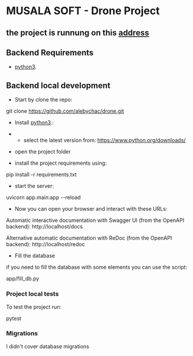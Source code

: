 
# MUSALA SOFT - Drone Project

## the project is runnung on this [address](http://54.221.7.141/docs)

## Backend Requirements

* [python3](https://www.python.org/downloads/).

## Backend local development

* Start by clone the repo:

git clone https://github.com/alebychac/drone.git

* Install [python3](https://www.python.org/downloads/).:

* *  select the latest version from: https://www.python.org/downloads/

* open the project folder

* install the project requirements using:

pip install -r requirements.txt

* start the server:

uvicorn app.main:app --reload

* Now you can open your browser and interact with these URLs:

Automatic interactive documentation with Swagger UI (from the OpenAPI backend): http://localhost/docs

Alternative automatic documentation with ReDoc (from the OpenAPI backend): http://localhost/redoc

* Fill the database

if you need to fill the database with some elements you can use the script:

app/fill_db.py

### Project local tests

To test the project run:

pytest

### Migrations

I didn't cover database migrations
